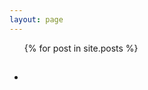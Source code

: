 ```yaml
---
layout: page
---
```


<ul class="posts">
  {% for post in site.posts %}
    <li>
    <h2><a href="{{ BASE_PATH }}{{ post.url }}>{{ post.title }}</a></h2>
    <span>{{ post.date | date_to_string }}</span>
    </li>
  {% endfor %}
</ul>

